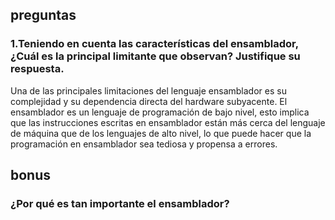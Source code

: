 ## preguntas
###  1.Teniendo en cuenta las características del ensamblador, ¿Cuál es la principal limitante que observan? Justifique su respuesta.
Una de las principales limitaciones del lenguaje ensamblador es su complejidad y su dependencia directa del hardware subyacente. El ensamblador es un lenguaje de programación de bajo nivel, esto implica que las instrucciones escritas en ensamblador están más cerca del lenguaje de máquina que de los lenguajes de alto nivel, lo que puede hacer que la programación en ensamblador sea tediosa y propensa a errores.
## bonus
### ¿Por qué es tan importante el ensamblador?
